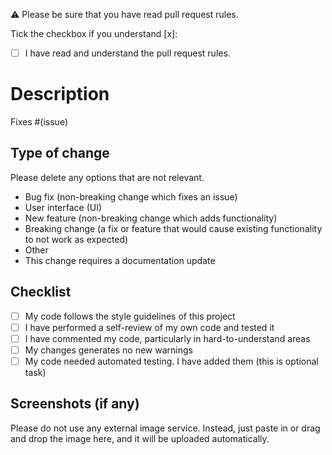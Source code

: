 ⚠️ Please be sure that you have read pull request rules.

Tick the checkbox if you understand [x]:
- [ ] I have read and understand the pull request rules.

# Description

Fixes #(issue)

## Type of change

Please delete any options that are not relevant.

- Bug fix (non-breaking change which fixes an issue)
- User interface (UI)
- New feature (non-breaking change which adds functionality)
- Breaking change (a fix or feature that would cause existing functionality to not work as expected)
- Other
- This change requires a documentation update

## Checklist

- [ ] My code follows the style guidelines of this project
- [ ] I have performed a self-review of my own code and tested it
- [ ] I have commented my code, particularly in hard-to-understand areas
- [ ] My changes generates no new warnings
- [ ] My code needed automated testing. I have added them (this is optional task)

## Screenshots (if any)

Please do not use any external image service. Instead, just paste in or drag and drop the image here, and it will be uploaded automatically.